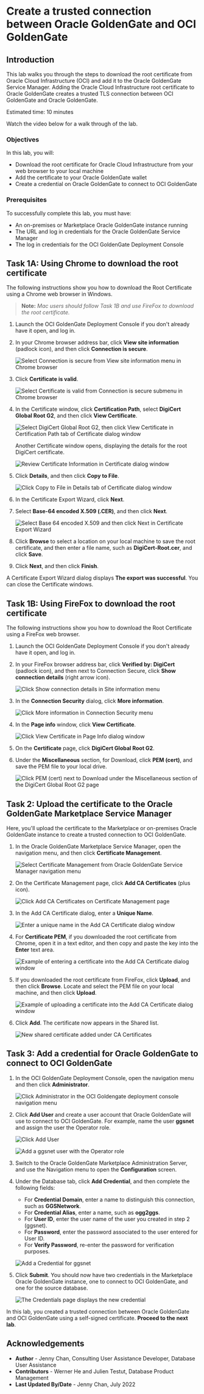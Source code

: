 # Create a trusted connection between Oracle GoldenGate and OCI GoldenGate

## Introduction

This lab walks you through the steps to download the root certificate from Oracle Cloud Infrastructure (OCI) and add it to the Oracle GoldenGate Service Manager.  Adding the Oracle Cloud Infrastructure root certificate to Oracle GoldenGate creates a trusted TLS connection between OCI GoldenGate and Oracle GoldenGate.

Estimated time: 10 minutes

Watch the video below for a walk through of the lab.
[](youtube:c73kK9JDuo8)

### Objectives

In this lab, you will:

* Download the root certificate for Oracle Cloud Infrastructure from your web browser to your local machine
* Add the certificate to your Oracle GoldenGate wallet
* Create a credential on Oracle GoldenGate to connect to OCI GoldenGate

### Prerequisites

To successfully complete this lab, you must have:

* An on-premises or Marketplace Oracle GoldenGate instance running
* The URL and log in credentials for the Oracle GoldenGate Service Manager
* The log in credentials for the OCI GoldenGate Deployment Console

## Task 1A: Using Chrome to download the root certificate

The following instructions show you how to download the Root Certificate using a Chrome web browser in Windows.

> **Note:** *Mac users should follow Task 1B and use FireFox to download the root certificate.*

1.  Launch the OCI GoldenGate Deployment Console if you don't already have it open, and log in.

2.  In your Chrome browser address bar, click **View site information** (padlock icon), and then click **Connection is secure**.

    ![Select Connection is secure from View site information menu in Chrome browser](https://oracle-livelabs.github.io/goldengate/ggs-common/connection/images/01-04-certificate.png " ")

3.  Click **Certificate is valid**.

    ![Select Certificate is valid from Connection is secure submenu in Chrome browser](https://oracle-livelabs.github.io/goldengate/ggs-common/connection/images/01-03-certificate.png " ")

4.  In the Certificate window, click **Certification Path**, select **DigiCert Global Root G2**, and then click **View Certificate**.

    ![Select DigiCert Global Root G2, then click View Certificate in Certification Path tab of Certificate dialog window](https://oracle-livelabs.github.io/goldengate/ggs-common/connection/images/01-04-certificate-window.png " ")

    Another Certificate window opens, displaying the details for the root DigiCert certificate.

    ![Review Certificate Information in Certificate dialog window](https://oracle-livelabs.github.io/goldengate/ggs-common/connection/images/01-04-digicert.png " ")

5.  Click **Details**, and then click **Copy to File**.

    ![Click Copy to File in Details tab of Certificate dialog window](https://oracle-livelabs.github.io/goldengate/ggs-common/connection/images/01-05.png " ")

6.  In the Certificate Export Wizard, click **Next**.

7.  Select **Base-64 encoded X.509 (.CER)**, and then click **Next**.

    ![Select Base 64 encoded X.509 and then click Next in Certificate Export Wizard](https://oracle-livelabs.github.io/goldengate/ggs-common/connection/images/01-07.png " ")

8.  Click **Browse** to select a location on your local machine to save the root certificate, and then enter a file name, such as **DigiCert-Root.cer**, and click **Save**.

9.  Click **Next**, and then click **Finish**.

A Certificate Export Wizard dialog displays **The export was successful**. You can close the Certificate windows.

## Task 1B: Using FireFox to download the root certificate

The following instructions show you how to download the Root Certificate using a FireFox web browser.

1.  Launch the OCI GoldenGate Deployment Console if you don't already have it open, and log in.

2.  In your FireFox browser address bar, click **Verified by: DigiCert** (padlock icon), and then next to Connection Secure, click **Show connection details** (right arrow icon).

    ![Click Show connection details in Site information menu](https://oracle-livelabs.github.io/goldengate/ggs-common/connection/images/01b-02.png " ")

3.  In the **Connection Security** dialog, click **More information**.

    ![Click More information in Connection Security menu](https://oracle-livelabs.github.io/goldengate/ggs-common/connection/images/01b-03.png " ")

4.  In the **Page info** window, click **View Certificate**.

    ![Click View Certificate in Page Info dialog window](https://oracle-livelabs.github.io/goldengate/ggs-common/connection/images/01b-04.png " ")

5.  On the **Certificate** page, click **DigiCert Global Root G2**.

6.  Under the **Miscellaneous** section, for Download, click **PEM (cert)**, and save the PEM file to your local drive.

    ![Click PEM (cert) next to Download under the Miscellaneous section of the DigiCert Global Root G2 page](https://oracle-livelabs.github.io/goldengate/ggs-common/connection/images/01b-06.png " ")

## Task 2: Upload the certificate to the Oracle GoldenGate Marketplace Service Manager

Here, you'll upload the certificate to the Marketplace or on-premises Oracle GoldenGate instance to create a trusted connection to OCI GoldenGate.

1.  In the Oracle GoldenGate Marketplace Service Manager, open the navigation menu, and then click **Certificate Management**.

    ![Select Certificate Management from Oracle GoldenGate Service Manager navigation menu](https://oracle-livelabs.github.io/goldengate/ggs-common/connection/images/02-01-certmgmt.png " ")

2.  On the Certificate Management page, click **Add CA Certificates** (plus icon).

    ![Click Add CA Certificates on Certificate Management page](https://oracle-livelabs.github.io/goldengate/ggs-common/connection/images/02-03-addcert.png)

3.  In the Add CA Certificate dialog, enter a **Unique Name**.

    ![Enter a unique name in the Add CA Certificate dialog window](https://oracle-livelabs.github.io/goldengate/ggs-common/connection/images/02-04-addcertdialog.png " ")

4.  For **Certificate PEM**, if you downloaded the root certificate from Chrome, open it in a text editor, and then copy and paste the key into the **Enter** text area.

    ![Example of entering a certificate into the Add CA Certificate dialog window](https://oracle-livelabs.github.io/goldengate/ggs-common/connection/images/02-05-entercert.png " ")

5.  If you downloaded the root certificate from FireFox, click **Upload**, and then click **Browse**. Locate and select the PEM file on your local machine, and then click **Upload**.

    ![Example of uploading a certificate into the Add CA Certificate dialog window](https://oracle-livelabs.github.io/goldengate/ggs-common/connection/images/02-06-uploadcert.png " ")

6.  Click **Add**.  The certificate now appears in the Shared list.

    ![New shared certificate added under CA Certificates](https://oracle-livelabs.github.io/goldengate/ggs-common/connection/images/02-07-certlist.png " ")

## Task 3: Add a credential for Oracle GoldenGate to connect to OCI GoldenGate

1.  In the OCI GoldenGate Deployment Console, open the navigation menu and then click **Administrator**.

    ![Click Administrator in the OCI Goldengate deployment console navigation menu](https://oracle-livelabs.github.io/goldengate/ggs-common/connection/images/03-01.png " ")

2.  Click **Add User** and create a user account that Oracle GoldenGate will use to connect to OCI GoldenGate. For example, name the user **ggsnet** and assign the user the Operator role.

    ![Click Add User](https://oracle-livelabs.github.io/goldengate/ggs-common/connection/images/03-02.png " ")

    ![Add a ggsnet user with the Operator role](https://oracle-livelabs.github.io/goldengate/ggs-common/connection/images/03-02b.png " ")

3.  Switch to the Oracle GoldenGate Marketplace Administration Server, and use the Navigation menu to open the **Configuration** screen.

4.  Under the Database tab, click **Add Credential**, and then complete the following fields:

    * For **Credential Domain**, enter a name to distinguish this connection, such as **GGSNetwork**.
    * For **Credential Alias**,  enter a name, such as **ogg2ggs**.
    * For **User ID**, enter the user name of the user you created in step 2 (ggsnet).
    * For **Password**, enter the password associated to the user entered for User ID.
    * For **Verify Password**, re-enter the password for verification purposes.

    ![Add a Credential for ggsnet](https://oracle-livelabs.github.io/goldengate/ggs-common/connection/images/03-04.png " ")

5.  Click **Submit**. You should now have two credentials in the Marketplace Oracle GoldenGate instance, one to connect to OCI GoldenGate, and one for the source database.

    ![The Credentials page displays the new credential](https://oracle-livelabs.github.io/goldengate/ggs-common/connection/images/03-05.png " ")

In this lab, you created a trusted connection between Oracle GoldenGate and OCI GoldenGate using a self-signed certificate. **Proceed to the next lab**.

## Acknowledgements
* **Author** - Jenny Chan, Consulting User Assistance Developer, Database User Assistance
* **Contributors** -  Werner He and Julien Testut, Database Product Management
* **Last Updated By/Date** - Jenny Chan, July 2022
